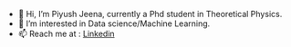 - 👋 Hi, I’m Piyush Jeena, currently a Phd student in Theoretical Physics.
- 👀 I’m interested in Data science/Machine Learning.
- 📫 Reach me at : [Linkedin](https://www.linkedin.com/in/piyush-jeena-19664123a/)

<!---
pjeena/pjeena is a ✨ special ✨ repository because its `README.md` (this file) appears on your GitHub profile.
You can click the Preview link to take a look at your changes.
--->

